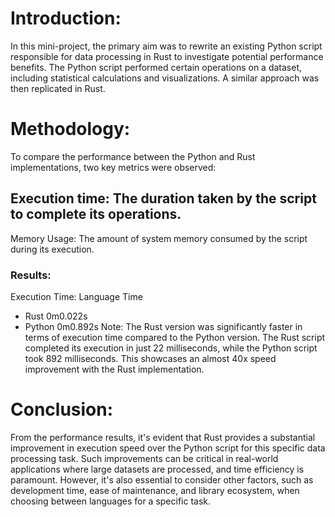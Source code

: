 # Introduction:
In this mini-project, the primary aim was to rewrite an existing Python script responsible for data processing in Rust to investigate potential performance benefits. The Python script performed certain operations on a dataset, including statistical calculations and visualizations. A similar approach was then replicated in Rust.

# Methodology:
To compare the performance between the Python and Rust implementations, two key metrics were observed:

## Execution time: The duration taken by the script to complete its operations.
Memory Usage: The amount of system memory consumed by the script during its execution.
### Results:
Execution Time:
Language	Time
* Rust	0m0.022s
* Python	0m0.892s
Note: The Rust version was significantly faster in terms of execution time compared to the Python version. The Rust script completed its execution in just 22 milliseconds, while the Python script took 892 milliseconds. This showcases an almost 40x speed improvement with the Rust implementation.

# Conclusion:
From the performance results, it's evident that Rust provides a substantial improvement in execution speed over the Python script for this specific data processing task. Such improvements can be critical in real-world applications where large datasets are processed, and time efficiency is paramount. However, it's also essential to consider other factors, such as development time, ease of maintenance, and library ecosystem, when choosing between languages for a specific task.

